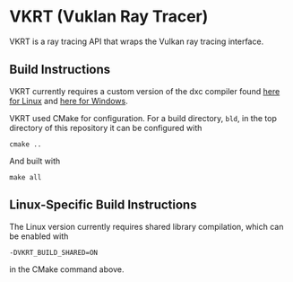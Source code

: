 

# VKRT (Vuklan Ray Tracer)

VKRT is a ray tracing API that wraps the Vulkan ray tracing interface.

## Build Instructions

VKRT currently requires a custom version of the dxc compiler found [here for
Linux](https://drive.google.com/file/d/1dF6cX5q-3tB3e5zVcZIL_Fa1W8-WRpOq/view?usp=sharing)
and [here for
Windows](https://drive.google.com/file/d/1Flwpq7eKv8wVt-1F8jYt_oeSbNGRKFJG/view?usp=sharing).

VKRT used CMake for configuration. For a build directory, `bld`, in the top
directory of this repository it can be configured with

```shell
cmake ..
```

And built with

```shell
make all
```

## Linux-Specific Build Instructions

The Linux version currently requires shared library compilation, which can be
enabled with

```shell
-DVKRT_BUILD_SHARED=ON
```

in the CMake command above.